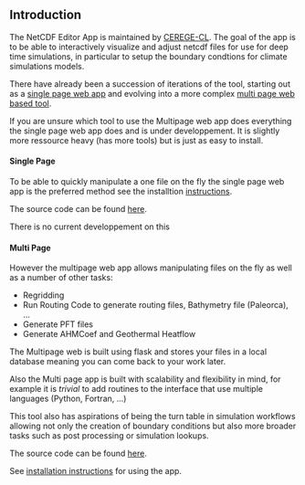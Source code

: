 ## Introduction
The NetCDF Editor App is maintained by [CEREGE-CL](https://github.com/CEREGE-CL). The goal of the app is to be able to interactively visualize and adjust netcdf files for use for deep time simulations, in particular to setup the boundary condtions for climate simulations models.

There have already been a succession of iterations of the tool, starting out as a [single page web app](/netcdf_editor_app/single) and evolving into a more complex [multi page web based tool](/netcdf_editor_app/multi).

<div class='alert alert-info'>
    If you are unsure which tool to use the Multipage web app does everything the single page web app does and is under developpement. It is slightly more ressource heavy (has more tools) but is just as easy to install.
</div>


#### Single Page
To be able to quickly manipulate a one file on the fly the single page web app is the preferred method see the installtion [instructions](/netcdf_editor_app/single#deployements).

The source code can be found [here](https://github.com/CEREGE-CL/netcdf_editor_app/tree/main/Single_Page_WebApp).

<div class='alert alert-warning'>
There is no current developpement on this
</div>

#### Multi Page
However the multipage web app allows manipulating files on the fly as well as a number of other tasks:
- Regridding
- Run Routing Code to generate routing files, Bathymetry file (Paleorca), ...
- Generate PFT files
- Generate AHMCoef and Geothermal Heatflow

The Multipage web is built using flask and stores your files in a local database meaning you can come back to your work later.

Also the Multi page app is built with scalability and flexibility in mind, for example it is _trivial_ to add routines to the interface that use multiple languages (Python, Fortran, ...)

This tool also has aspirations of being the turn table in simulation workflows allowing not only the creation of boundary conditions but also more broader tasks such as post processing or simulation lookups.

The source code can be found [here](https://github.com/CEREGE-CL/netcdf_editor_app).

See [installation instructions](/netcdf_editor_app/multi#installation) for using the app.
